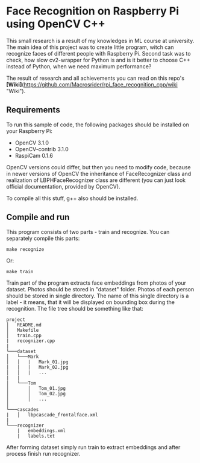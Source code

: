 # Face Recognition on Raspberry Pi using OpenCV C++
This small research is a result of my knowledges in ML course at university.
The main idea of this project was to create little program, witch can recognize
faces of different people with Raspberry Pi. Second task was to check, how slow
cv2-wrapper for Python is and is it better to choose C++ instead of Python, when
we need maximum performance?

The result of research and all achievements you can read on this repo's __[Wiki]__(https://github.com/Macrosrider/rpi_face_recognition_cpp/wiki "Wiki").

## Requirements
To run this sample of code, the following packages should be installed on your
Raspberry Pi:

- OpenCV 3.1.0
- OpenCV-contrib 3.1.0
- RaspiCam 0.1.6

OpenCV versions could differ, but then you need to modify code, because in newer
versions of OpenCV the inheritance of FaceRecognizer class and realization of
LBPHFaceRecognizer class are different (you can just look official documentation,
provided by OpenCV).

To compile all this stuff, g++ also should be installed.

## Compile and run

This program consists of two parts - train and recognize. You can separately
compile this parts:

    make recognize
Or:

    make train

Train part of the program extracts face embeddings from photos of your dataset.
Photos should be stored in "dataset" folder. Photos of each person should be
stored in single directory. The name of this single directory is a label - it
means, that it will be displayed on bounding box during the recognition. The
file tree should be something like that:
```
project
│   README.md
│   Makefile    
│   train.cpp
|   recognizer.cpp
|
└───dataset
│   └───Mark
│   │   |   Mark_01.jpg
|   |   |   Mark_02.jpg
│   │   |   ...
|   |
│   └───Tom
│       │   Tom_01.jpg
│       │   Tom_02.jpg
│       │   ...
│   
└───cascades
|   │   lbpcascade_frontalface.xml
|
└───recognizer
    |   embeddings.xml
    |   labels.txt
```

After forming dataset simply run train to extract embeddings and after process
finish run recognizer.
